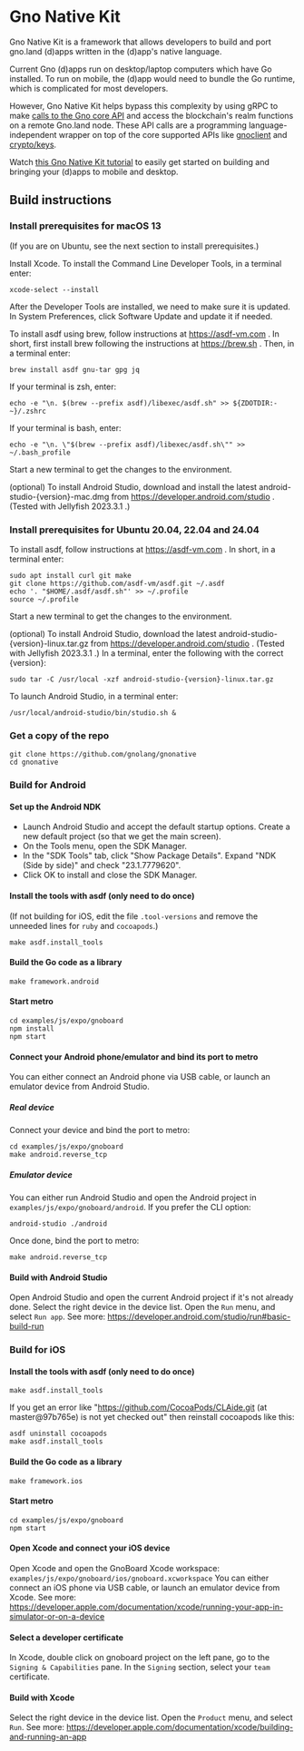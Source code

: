 # Gno Native Kit

Gno Native Kit is a framework that allows developers to build and port gno.land (d)apps written in the (d)app's native language.

Current Gno (d)apps run on desktop/laptop computers which have Go installed. To run on mobile, the (d)app would need to bundle the Go runtime, which is complicated for most developers.

However, Gno Native Kit helps bypass this complexity by using gRPC to make [calls to the Gno core API](https://buf.build/gnolang/gnonative/docs/main:land.gno.gnonative.v1) and access the blockchain's realm functions on a remote Gno.land node.
These API calls are a programming language-independent wrapper on top of the core supported APIs like [gnoclient](https://github.com/gnolang/gno/tree/master/gno.land/pkg/gnoclient) and [crypto/keys](https://github.com/gnolang/gno/tree/master/tm2/pkg/crypto/keys).

Watch [this Gno Native Kit tutorial](https://www.youtube.com/watch?v=N1HLyQDHGQ0) to easily get started on building and bringing your (d)apps to mobile and desktop.

## Build instructions

### Install prerequisites for macOS 13

(If you are on Ubuntu, see the next section to install prerequisites.)

Install Xcode. To install the Command Line Developer Tools, in a terminal enter:

    xcode-select --install

After the Developer Tools are installed, we need to make sure it is updated. In
System Preferences, click Software Update and update it if needed.

To install asdf using brew, follow instructions at https://asdf-vm.com . In short,
first install brew following the instructions at https://brew.sh . Then, in
a terminal enter:

    brew install asdf gnu-tar gpg jq

If your terminal is zsh, enter:

    echo -e "\n. $(brew --prefix asdf)/libexec/asdf.sh" >> ${ZDOTDIR:-~}/.zshrc

If your terminal is bash, enter:

    echo -e "\n. \"$(brew --prefix asdf)/libexec/asdf.sh\"" >> ~/.bash_profile

Start a new terminal to get the changes to the environment.

(optional) To install Android Studio, download and install the latest
android-studio-{version}-mac.dmg from https://developer.android.com/studio .
(Tested with Jellyfish 2023.3.1 .)

### Install prerequisites for Ubuntu 20.04, 22.04 and 24.04

To install asdf, follow instructions at https://asdf-vm.com . In short, in
a terminal enter:

    sudo apt install curl git make
    git clone https://github.com/asdf-vm/asdf.git ~/.asdf
    echo '. "$HOME/.asdf/asdf.sh"' >> ~/.profile
    source ~/.profile

Start a new terminal to get the changes to the environment.

(optional) To install Android Studio, download the latest
android-studio-{version}-linux.tar.gz from
https://developer.android.com/studio . (Tested with Jellyfish 2023.3.1 .)
In a terminal, enter the following with the correct {version}:

    sudo tar -C /usr/local -xzf android-studio-{version}-linux.tar.gz

To launch Android Studio, in a terminal enter:

    /usr/local/android-studio/bin/studio.sh &

### Get a copy of the repo

```console
git clone https://github.com/gnolang/gnonative
cd gnonative
```

### Build for Android

#### Set up the Android NDK

-   Launch Android Studio and accept the default startup options. Create a new
    default project (so that we get the main screen).
-   On the Tools menu, open the SDK Manager.
-   In the "SDK Tools" tab, click "Show Package Details". Expand
    "NDK (Side by side)" and check "23.1.7779620".
-   Click OK to install and close the SDK Manager.

#### Install the tools with asdf (only need to do once)

(If not building for iOS, edit the file `.tool-versions` and remove the unneeded lines for `ruby` and `cocoapods`.)

```console
make asdf.install_tools
```

#### Build the Go code as a library

```console
make framework.android
```

#### Start metro

```console
cd examples/js/expo/gnoboard
npm install
npm start
```

#### Connect your Android phone/emulator and bind its port to metro

You can either connect an Android phone via USB cable, or launch an emulator device from Android Studio.

##### Real device

Connect your device and bind the port to metro:

```console
cd examples/js/expo/gnoboard
make android.reverse_tcp
```

##### Emulator device

You can either run Android Studio and open the Android project in `examples/js/expo/gnoboard/android`.
If you prefer the CLI option:

```console
android-studio ./android
```

Once done, bind the port to metro:

```console
make android.reverse_tcp
```

#### Build with Android Studio

Open Android Studio and open the current Android project if it's not already done.
Select the right device in the device list. Open the `Run` menu, and select `Run app`.
See more: https://developer.android.com/studio/run#basic-build-run

### Build for iOS

#### Install the tools with asdf (only need to do once)

```console
make asdf.install_tools
```

If you get an error like "https://github.com/CocoaPods/CLAide.git (at master@97b765e) is not yet checked out" then reinstall cocoapods like this:

```console
asdf uninstall cocoapods
make asdf.install_tools
```

#### Build the Go code as a library

```console
make framework.ios
```

#### Start metro

```console
cd examples/js/expo/gnoboard
npm start
```

#### Open Xcode and connect your iOS device

Open Xcode and open the GnoBoard Xcode workspace: `examples/js/expo/gnoboard/ios/gnoboard.xcworkspace`
You can either connect an iOS phone via USB cable, or launch an emulator device from Xcode.
See more: https://developer.apple.com/documentation/xcode/running-your-app-in-simulator-or-on-a-device

#### Select a developer certificate

In Xcode, double click on gnoboard project on the left pane, go to the `Signing & Capabilities` pane.
In the `Signing` section, select your `team` certificate.

#### Build with Xcode

Select the right device in the device list. Open the `Product` menu, and select `Run`.
See more: https://developer.apple.com/documentation/xcode/building-and-running-an-app
